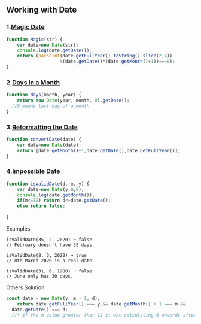 ## Working with Date

### 1.[Magic Date](https://edabit.com/challenge/x6bADPfDJPMYyzpBa)
```javascript
function Magic(str) {
	var date=new Date(str);
	console.log(date.getDate());
	return (parseInt(date.getFullYear().toString().slice(2,4))
					%(date.getDate()*(date.getMonth()+1))===0);
}
```

### 2.[Days in a Month](https://edabit.com/challenge/wNhCHwPXNLJwrTith)
```javascript
function days(month, year) {
	return new Date(year, month, 0).getDate();
  //0 means last day of a month
}
```
### 3.[Reformatting the Date](https://edabit.com/challenge/CJo2NPyHDb5YyDu2S)
```javascript
function convertDate(date) {
	var date=new Date(date);
	return [date.getMonth()+1,date.getDate(),date.getFullYear()];
}
```

### 4.[Impossible Date](https://edabit.com/challenge/dhRtmeFcjGcD7yvHA)
```javascript
function isValidDate(d, m, y) {
	var date=new Date(y,m,0);
	console.log(date.getMonth());
	if(m<=12) return d<=date.getDate();
	else return false;
	
}
```
Examples
```
isValidDate(35, 2, 2020) ➞ false
// February doesn't have 35 days.

isValidDate(8, 3, 2020) ➞ true
// 8th March 2020 is a real date.

isValidDate(31, 6, 1980) ➞ false
// June only has 30 days.
```
Others Solution
```JavaScript
const date = new Date(y, m - 1, d);
	return date.getFullYear() === y && date.getMonth() + 1 === m && 
  date.getDate() === d;
  //* if the m value greater ther 12 it was calculating 0 onwords after 12..
```
